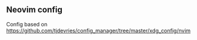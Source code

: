 ## Neovim config
Config based on https://github.com/tjdevries/config_manager/tree/master/xdg_config/nvim
